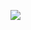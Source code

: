 ![](https://www.nta.go.jp/tmp/901bd1a8-ab4e-4223-be16-7d6dc2f426d4/images/b8ac61dad3add1742087eefc7a34d037bc3dbc83f45dd60a42cd255f313ab484.jpg)